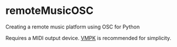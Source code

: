 # remoteMusicOSC
Creating a remote music platform using OSC for Python

Requires a MIDI output device. [VMPK](https://vmpk.sourceforge.io/) is recommended for simplicity.
